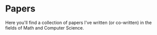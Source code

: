 # Papers
Here you'll find a collection of papers I've written (or co-written) in the fields of Math and Computer Science.
